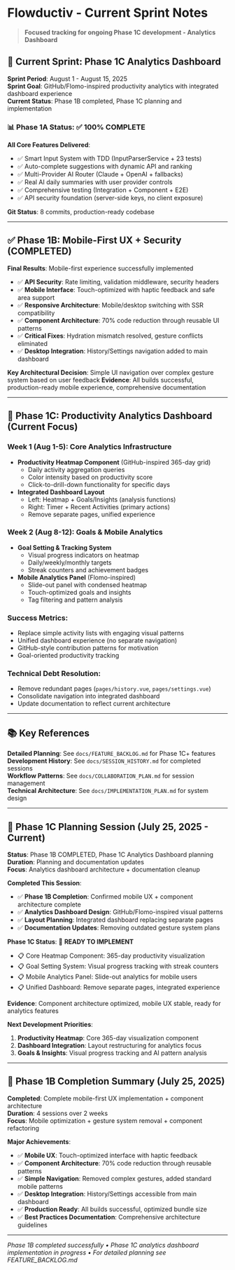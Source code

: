 # Flowductiv - Current Sprint Notes

> **Focused tracking for ongoing Phase 1C development - Analytics Dashboard**

## 🎯 **Current Sprint: Phase 1C Analytics Dashboard**

**Sprint Period**: August 1 - August 15, 2025  
**Sprint Goal**: GitHub/Flomo-inspired productivity analytics with integrated dashboard experience  
**Current Status**: Phase 1B completed, Phase 1C planning and implementation

### **📊 Phase 1A Status: ✅ 100% COMPLETE**

**All Core Features Delivered**:
- ✅ Smart Input System with TDD (InputParserService + 23 tests)
- ✅ Auto-complete suggestions with dynamic API and ranking
- ✅ Multi-Provider AI Router (Claude + OpenAI + fallbacks)
- ✅ Real AI daily summaries with user provider controls
- ✅ Comprehensive testing (Integration + Component + E2E)
- ✅ API security foundation (server-side keys, no client exposure)

**Git Status**: 8 commits, production-ready codebase

---

## ✅ **Phase 1B: Mobile-First UX + Security (COMPLETED)**

**Final Results**: Mobile-first experience successfully implemented
- ✅ **API Security**: Rate limiting, validation middleware, security headers
- ✅ **Mobile Interface**: Touch-optimized with haptic feedback and safe area support
- ✅ **Responsive Architecture**: Mobile/desktop switching with SSR compatibility
- ✅ **Component Architecture**: 70% code reduction through reusable UI patterns
- ✅ **Critical Fixes**: Hydration mismatch resolved, gesture conflicts eliminated
- ✅ **Desktop Integration**: History/Settings navigation added to main dashboard

**Key Architectural Decision**: Simple UI navigation over complex gesture system based on user feedback
**Evidence**: All builds successful, production-ready mobile experience, comprehensive documentation

---

## 🎯 **Phase 1C: Productivity Analytics Dashboard (Current Focus)**

### **Week 1 (Aug 1-5): Core Analytics Infrastructure**
- **Productivity Heatmap Component** (GitHub-inspired 365-day grid)
  - Daily activity aggregation queries
  - Color intensity based on productivity score
  - Click-to-drill-down functionality for specific days
- **Integrated Dashboard Layout**
  - Left: Heatmap + Goals/Insights (analysis functions)
  - Right: Timer + Recent Activities (primary actions)
  - Remove separate pages, unified experience

### **Week 2 (Aug 8-12): Goals & Mobile Analytics**
- **Goal Setting & Tracking System**
  - Visual progress indicators on heatmap
  - Daily/weekly/monthly targets
  - Streak counters and achievement badges
- **Mobile Analytics Panel** (Flomo-inspired)
  - Slide-out panel with condensed heatmap
  - Touch-optimized goals and insights
  - Tag filtering and pattern analysis

### **Success Metrics**:
- Replace simple activity lists with engaging visual patterns
- Unified dashboard experience (no separate navigation)
- GitHub-style contribution patterns for motivation
- Goal-oriented productivity tracking

### **Technical Debt Resolution**:
- Remove redundant pages (`pages/history.vue`, `pages/settings.vue`)
- Consolidate navigation into integrated dashboard
- Update documentation to reflect current architecture

---

## 📚 **Key References**

**Detailed Planning**: See `docs/FEATURE_BACKLOG.md` for Phase 1C+ features  
**Development History**: See `docs/SESSION_HISTORY.md` for completed sessions  
**Workflow Patterns**: See `docs/COLLABORATION_PLAN.md` for session management  
**Technical Architecture**: See `docs/IMPLEMENTATION_PLAN.md` for system design

---

## 🔄 **Phase 1C Planning Session (July 25, 2025 - Current)**

**Status**: Phase 1B COMPLETED, Phase 1C Analytics Dashboard planning  
**Duration**: Planning and documentation updates  
**Focus**: Analytics dashboard architecture + documentation cleanup

**Completed This Session**:
- ✅ **Phase 1B Completion**: Confirmed mobile UX + component architecture complete
- ✅ **Analytics Dashboard Design**: GitHub/Flomo-inspired visual patterns
- ✅ **Layout Planning**: Integrated dashboard replacing separate pages
- ✅ **Documentation Updates**: Removing outdated gesture system plans

**Phase 1C Status**: 🎯 **READY TO IMPLEMENT**
- 📋 Core Heatmap Component: 365-day productivity visualization
- 📋 Goal Setting System: Visual progress tracking with streak counters
- 📋 Mobile Analytics Panel: Slide-out analytics for mobile users
- 📋 Unified Dashboard: Remove separate pages, integrated experience

**Evidence**: Component architecture optimized, mobile UX stable, ready for analytics features

**Next Development Priorities**:
1. **Productivity Heatmap**: Core 365-day visualization component
2. **Dashboard Integration**: Layout restructuring for analytics focus
3. **Goals & Insights**: Visual progress tracking and AI pattern analysis

---

## 🔄 **Phase 1B Completion Summary (July 25, 2025)**

**Completed**: Complete mobile-first UX implementation + component architecture  
**Duration**: 4 sessions over 2 weeks  
**Focus**: Mobile optimization + gesture system removal + component refactoring

**Major Achievements**:
- ✅ **Mobile UX**: Touch-optimized interface with haptic feedback
- ✅ **Component Architecture**: 70% code reduction through reusable patterns
- ✅ **Simple Navigation**: Removed complex gestures, added standard mobile patterns
- ✅ **Desktop Integration**: History/Settings accessible from main dashboard
- ✅ **Production Ready**: All builds successful, optimized bundle size
- ✅ **Best Practices Documentation**: Comprehensive architecture guidelines

---

*Phase 1B completed successfully • Phase 1C analytics dashboard implementation in progress • For detailed planning see FEATURE_BACKLOG.md*
